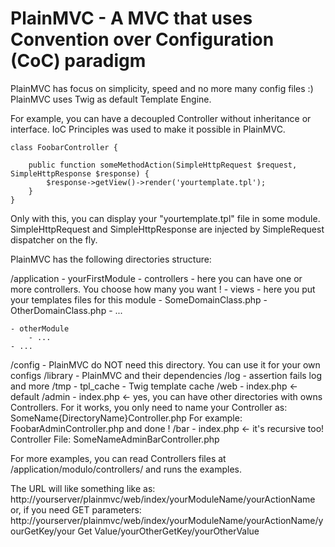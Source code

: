PlainMVC - A MVC that uses Convention over Configuration (CoC) paradigm
=======

PlainMVC has focus on simplicity, speed and no more many config files :)
PlainMVC uses Twig as default Template Engine.

For example, you can have a decoupled Controller without inheritance or interface. IoC Principles was used to make it possible in PlainMVC.


    class FoobarController {

        public function someMethodAction(SimpleHttpRequest $request, SimpleHttpResponse $response) {
            $response->getView()->render('yourtemplate.tpl');
        }
    }

Only with this, you can display your "yourtemplate.tpl" file in some module. SimpleHttpRequest and SimpleHttpResponse are injected by SimpleRequest
dispatcher on the fly.


PlainMVC has the following directories structure:

/application
    - yourFirstModule
        - controllers
            - here you can have one or more controllers. You choose how many you want !
        - views
            - here you put your templates files for this module
        - SomeDomainClass.php
        - OtherDomainClass.php
        - ...
        
    - otherModule
        - ...
    - ...
/config
    - PlainMVC do NOT need this directory. You can use it for your own configs
/library
    - PlainMVC and their dependencies
/log
    - assertion fails log and more
/tmp
    - tpl_cache
        - Twig template cache
/web
    - index.php <- default
    /admin
        - index.php <- yes, you can have other directories with owns Controllers. 
                        For it works, you only need to name your Controller as: SomeName{DirectoryName}Controller.php
                        For example: FoobarAdminController.php and done !
        /bar
            - index.php <- it's recursive too! Controller File: SomeNameAdminBarController.php
            
For more examples, you can read Controllers files at /application/modulo/controllers/ and runs the examples.

The URL will like something like as: 
    http://yourserver/plainmvc/web/index/yourModuleName/yourActionName
or, if you need GET parameters:
    http://yourserver/plainmvc/web/index/yourModuleName/yourActionName/yourGetKey/your Get Value/yourOtherGetKey/yourOtherValue